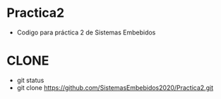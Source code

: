 # Practica2
- Codigo para práctica 2 de Sistemas Embebidos

# CLONE
- git status
- git clone https://github.com/SistemasEmbebidos2020/Practica2.git
